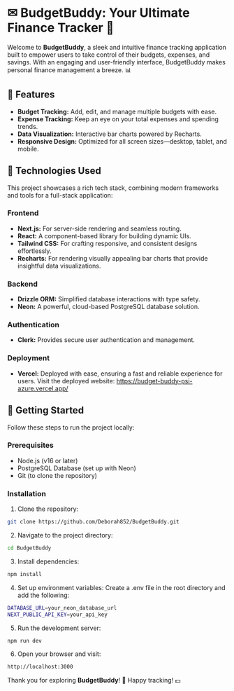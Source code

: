 # ✉ BudgetBuddy: Your Ultimate Finance Tracker 💸

Welcome to **BudgetBuddy**, a sleek and intuitive finance tracking application built to empower users to take control of their budgets, expenses, and savings. With an engaging and user-friendly interface, BudgetBuddy makes personal finance management a breeze. 📊


## 🌟 Features 
- **Budget Tracking:** Add, edit, and manage multiple budgets with ease.
- **Expense Tracking:** Keep an eye on your total expenses and spending trends.
- **Data Visualization:** Interactive bar charts powered by Recharts.
- **Responsive Design:** Optimized for all screen sizes—desktop, tablet, and mobile.


## 🤖 Technologies Used 
This project showcases a rich tech stack, combining modern frameworks and tools for a full-stack application:

### Frontend
- **Next.js:** For server-side rendering and seamless routing.
- **React:** A component-based library for building dynamic UIs.
- **Tailwind CSS:** For crafting responsive, and consistent designs effortlessly.
- **Recharts:** For rendering visually appealing bar charts that provide insightful data visualizations.

### Backend
- **Drizzle ORM:** Simplified database interactions with type safety.
- **Neon:** A powerful, cloud-based PostgreSQL database solution.

### Authentication
- **Clerk:** Provides secure user authentication and management.

### Deployment
- **Vercel:** Deployed with ease, ensuring a fast and reliable experience for users.
  Visit the deployed website: https://budget-buddy-psi-azure.vercel.app/


## 🚀 Getting Started
Follow these steps to run the project locally:

### Prerequisites
- Node.js (v16 or later)
- PostgreSQL Database (set up with Neon)
- Git (to clone the repository)

### Installation
1. Clone the repository:
```bash
git clone https://github.com/Deborah852/BudgetBuddy.git
```

2. Navigate to the project directory:
```bash
cd BudgetBuddy
```

3. Install dependencies:
```bash
npm install
```

4. Set up environment variables:
Create a .env file in the root directory and add the following:
```bash
DATABASE_URL=your_neon_database_url
NEXT_PUBLIC_API_KEY=your_api_key
```

5. Run the development server:
```bash
npm run dev
```

6. Open your browser and visit:
```bash
http://localhost:3000
```


Thank you for exploring **BudgetBuddy**! 🌟 Happy tracking! 💵
